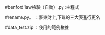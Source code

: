 #benford'law檢驗（自動）.py	:主程式

#rename.py。                ：將東財上,下載的三大表進行更名

#data_test.zip              ：使用的範例數據
